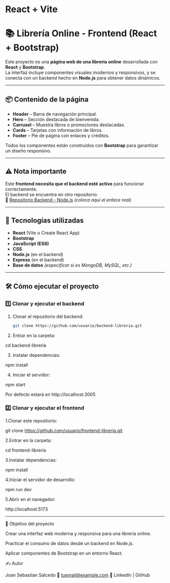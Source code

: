 # React + Vite

# 📚 Librería Online - Frontend (React + Bootstrap)

Este proyecto es una **página web de una librería online** desarrollada con **React** y **Bootstrap**.  
La interfaz incluye componentes visuales modernos y responsivos, y se conecta con un backend hecho en **Node.js** para obtener datos dinámicos.

---

## 📦 Contenido de la página

- **Header** – Barra de navegación principal.
- **Hero** – Sección destacada de bienvenida.
- **Carrusel** – Muestra libros o promociones destacadas.
- **Cards** – Tarjetas con información de libros.
- **Footer** – Pie de página con enlaces y créditos.

Todos los componentes están construidos con **Bootstrap** para garantizar un diseño responsivo.

---

## ⚠ Nota importante
Este **frontend necesita que el backend esté activo** para funcionar correctamente.  
El backend se encuentra en otro repositorio:  
🔗 [Repositorio Backend - Node.js](https://github.com/usuario/backend-libreria) *(coloca aquí el enlace real)*

---

## 🚀 Tecnologías utilizadas
- **React** (Vite o Create React App)
- **Bootstrap**
- **JavaScript (ES6)**
- **CSS**
- **Node.js** (en el backend)
- **Express** (en el backend)
- **Base de datos** *(especificar si es MongoDB, MySQL, etc.)*

---

## 🛠 Cómo ejecutar el proyecto

### 1️⃣ Clonar y ejecutar el backend
1. Clonar el repositorio del backend:
   ```bash
   git clone https://github.com/usuario/backend-libreria.git
2. Entrar en la carpeta:

cd backend-libreria


3. Instalar dependencias:

npm install


4. Iniciar el servidor:

npm start

Por defecto estará en http://localhost:3005 


### 2️⃣ Clonar y ejecutar el frontend

1.Clonar este repositorio:

git clone https://github.com/usuario/frontend-libreria.git


2.Entrar en la carpeta:

cd frontend-libreria


3.Instalar dependencias:

npm install


4.Iniciar el servidor de desarrollo:

npm run dev


5.Abrir en el navegador:

http://localhost:5173

---

🎯 Objetivo del proyecto

Crear una interfaz web moderna y responsiva para una librería online.

Practicar el consumo de datos desde un backend en Node.js.

Aplicar componentes de Bootstrap en un entorno React.

✍ Autor

Joan Sebastian Salcedo
📧 tuemail@example.com
🔗 LinkedIn | GitHub
